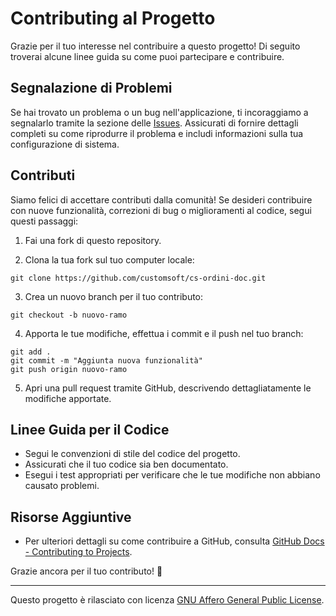 # Contributing al Progetto

Grazie per il tuo interesse nel contribuire a questo progetto! Di seguito troverai alcune linee guida su come puoi partecipare e contribuire.

## Segnalazione di Problemi

Se hai trovato un problema o un bug nell'applicazione, ti incoraggiamo a segnalarlo tramite la sezione delle [Issues](https://github.com/customsoft/cs-ordini-doc/issues). Assicurati di fornire dettagli completi su come riprodurre il problema e includi informazioni sulla tua configurazione di sistema.

## Contributi

Siamo felici di accettare contributi dalla comunità! Se desideri contribuire con nuove funzionalità, correzioni di bug o miglioramenti al codice, segui questi passaggi:

1. Fai una fork di questo repository.

2. Clona la tua fork sul tuo computer locale:

```
git clone https://github.com/customsoft/cs-ordini-doc.git
```

3. Crea un nuovo branch per il tuo contributo:

```
git checkout -b nuovo-ramo
```

4. Apporta le tue modifiche, effettua i commit e il push nel tuo branch:

```
git add .
git commit -m "Aggiunta nuova funzionalità"
git push origin nuovo-ramo
```

5. Apri una pull request tramite GitHub, descrivendo dettagliatamente le modifiche apportate.

## Linee Guida per il Codice

- Segui le convenzioni di stile del codice del progetto.
- Assicurati che il tuo codice sia ben documentato.
- Esegui i test appropriati per verificare che le tue modifiche non abbiano causato problemi.

## Risorse Aggiuntive

- Per ulteriori dettagli su come contribuire a GitHub, consulta [GitHub Docs - Contributing to Projects](https://docs.github.com/en/free-pro-team@latest/github/getting-started-with-github/contributing-to-projects).

Grazie ancora per il tuo contributo! 🎉

---

Questo progetto è rilasciato con licenza [GNU Affero General Public License](LICENSE.md).
